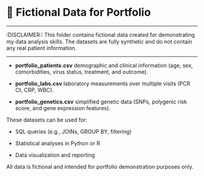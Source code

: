 # :memo: Fictional Data for Portfolio

___
:grey_exclamation:DISCLAIMER::grey_exclamation: This folder contains fictional data created for demonstrating my data analysis skills.
The datasets are fully synthetic and do not contain any real patient information.
___

- **portfolio_patients.csv**
      demographic and clinical information (age, sex, comorbidities, virus status, treatment, and outcome).

- **portfolio_labs.csv**
      laboratory measurements over multiple visits (PCR Ct, CRP, WBC).

- **portfolio_genetics.csv**
      simplified genetic data (SNPs, polygenic risk score, and gene expression features).

These datasets can be used for:

- SQL queries (e.g., JOINs, GROUP BY, filtering)

- Statistical analyses in Python or R

- Data visualization and reporting

All data is fictional and intended for portfolio demonstration purposes only.
